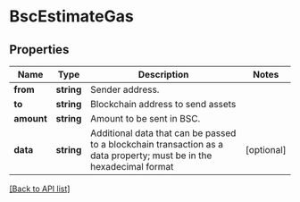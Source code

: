 # BscEstimateGas

## Properties

Name | Type | Description | Notes
------------ | ------------- | ------------- | -------------
**from** | **string** | Sender address. |
**to** | **string** | Blockchain address to send assets |
**amount** | **string** | Amount to be sent in BSC. |
**data** | **string** | Additional data that can be passed to a blockchain transaction as a data property; must be in the hexadecimal format | [optional]

[[Back to API list]](../../README.md#api-endpoints)
